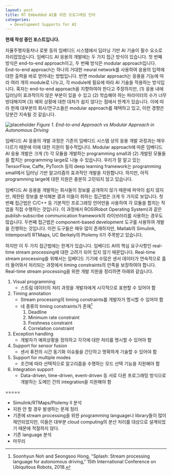 ```yaml
---
layout: post
title: RT Embedded AI를 위한 프로그래밍 언어
categories:
  - Development Supports for AI
---
```


**현재 작성 중인 포스트입니다.**

자율주행자동차나 로봇 등의 임베디드 시스템에서 딥러닝 기반 AI 기술이 필수 요소로 자리잡았습니다. 임베디드 AI 응용의 개발에는 두 가지 접근 방식이 있습니다. 첫 번째 방식은 end-to-end approach이고, 두 번째 방식은 modular approach입니다. End-to-end approach는 하나의 거대한 neural network를 사용하여 응용의 입력에 대한 출력을 바로 얻어내는 방법입니다. 반면 modular approach는 응용을 기능에 따라 여러 개의 module로 나누고, 각 module에 필요에 따라 AI 기술을 적용하는 방식입니다. 혹자는 end-to-end approach을 지향하여야 한다고 주장하지만, (1) 응용 내에 딥러닝이 효과적이지 않은 부분이 있을 수 있고 (2) 학습해야 하는 파라미터의 수가 너무 방대해지며 (3) 예외 상황에 대한 대처가 쉽지 않다는 점에서 한계가 있습니다. 이에 따라 현재 대부분의 회사/연구소들은 modular approach를 채택하고 있고, 이런 경향은 당분간 지속될 것 같습니다.

![placeholder](https://i.imgur.com/Gatb5Qo.png "Figure 1")
*Figure 1. End-to-end Approach vs Modular Approach in Autonomous Driving*

임베디드 AI 응용의 개발 과정은 기존의 임베디드 시스템 상의 응용 개발 과정과는 매우 다르기 때문에 이에 대한 지원이 필수적입니다. Modular approach에 따른 임베디드 AI 응용 개발은 크게 (1) 각 모듈을 개발하는 programming small과 (2) 개발된 모듈들을 합치는 programming large로 나눌 수 있습니다. 우리가 잘 알고 있는 TensorFlow, Caffe, PyTorch 등의 deep learning framework는 programming small에서 딥러닝 기반 알고리즘의 효과적인 개발을 지원합니다. 하지만, 아직 programming large에 대한 지원은 충분히 고민되지 않고 있습니다.

임베디드 AI 응용을 개발하는 회사들이 정보를 공개하지 않기 때문에 파악이 쉽지 않지만, 제한된 정보를 분석해본 결과 이들이 취하는 접근법은 크게 두 가지로 보입니다. 첫번째 접근법은 C/C++ 등 기본적인 프로그래밍 언어만을 사용하여 각 모듈을 합치는 작업을 직접 수행하는 것입니다. 이 과정에서 ROS(Robot Operating System)과 같은 publish-subscribe communication framework의 라이브러리를 사용하는 경우도 많습니다. 두번째 접근법은 component-based development 도구를 사용하여 개발을 진행하는 것입니다. 이런 도구들은 매우 많이 존재하지만, Matlab의 Simulink, Intempora의 RTMaps, UC Berkely의 Ptolemy II가 주목받고 있습니다.

하지만 이 두 가지 접근법에는 한계가 있습니다. 임베디드 AI의 핵심 요구사항인 real-time stream processing에 대한 고려가 되어 있지 않기 때문입니다. Real-time stream processing을 위해서는 임베디드 기기에 수많은 센서 데이터가 연속적으로 흘러 들어와서 처리되는 과정에서 timing constraints의 만족을 보장하여야 합니다. Real-time stream processing을 위한 개발 지원을 정리하면 아래와 같습니다.

1. Visual programming
    - 스트림 데이터의 처리 과정을 개발자에게 시각적으로 표현할 수 있어야 함
2. Timing annotation
    - Stream processing의 timing constraints를 개발자가 명시할 수 있어야 함
    - 네 종류의 timing constraints가 존재[^Noh18]
        1. Deadline
        2. Minimum rate constraint
        3. Freshness constraint
        4. Correlation constraint
3. Exception handling
    - 개발자가 예외상황을 정의하고 각각에 대한 처리를 명시할 수 있어야 함
4. Support for sensor fusion
    - 센서 퓨전의 시간 동기화 이슈들을 간단하고 명확하게 기술할 수 있어야 함
5. Support for multiple modes
    - 조건에 따라 선택적으로 알고리즘을 수행하는 모드 선택 기능을 지원해야 함
6. Integration support
    - Data-driven, time-driven, event-driven 등 서로 다른 프로그래밍 방식으로 개발하는 도메인 간의 integration을 지원해야 함


=====

- Simulink/RTMaps/Ptolemy II 분석
- 지원 안 할 경우 발생하는 문제 정리
- 기존에 stream processing을 위한 programming language나 library들이 많이 제안되었지만, 이들은 대부분 cloud computing의 분산 처리를 대상으로 설계되었기 때문에 적절하지 않다.
- 기존 language 분석
- 마무리

[^Noh18]: Soonhyun Noh and Seongsoo Hong, "Splash: Stream processing language for autonomous driving," 15th International Conference on Ubiquitous Robots, 2018.

